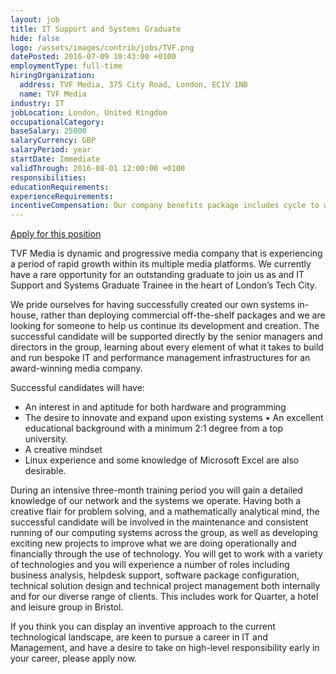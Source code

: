 ```yaml
---
layout: job
title: IT Support and Systems Graduate
hide: false
logo: /assets/images/contrib/jobs/TVF.png
datePosted: 2016-07-09 10:43:00 +0100
employmentType: full-time
hiringOrganization:
  address: TVF Media, 375 City Road, London, EC1V 1NB
  name: TVF Media
industry: IT
jobLocation: London, United Kingdom
occupationalCategory:
baseSalary: 25000
salaryCurrency: GBP
salaryPeriod: year
startDate: Immediate
validThrough: 2016-08-01 12:00:00 +0100
responsibilities:
educationRequirements:
experienceRequirements:
incentiveCompensation: Our company benefits package includes cycle to work, charity donation and childcare voucher schemes as well as contributory private healthcare insurance, free eye tests and monthly performance prizes (worth £300 each). To add fun to this package we also provide food and drink at our monthly company meeting and host company wide summer and winter parties.
---
```

[Apply for this position](http://www.tvf.co.uk/careers/apply-now?job=146)

TVF Media is dynamic and progressive media company that is experiencing a period of rapid growth within its multiple media platforms. We currently have a rare opportunity for an outstanding graduate to join us as and IT Support and Systems Graduate Trainee in the heart of London’s Tech City.

We pride ourselves for having successfully created our own systems in-house, rather than deploying commercial off-the-shelf packages and we are looking for someone to help us continue its development and creation. The successful candidate will be supported directly by the senior managers and directors in the group, learning about every element of what it takes to build and run bespoke IT and performance management infrastructures for an award-winning media company.

Successful candidates will have:

* An interest in and aptitude for both hardware and programming
* The desire to innovate and expand upon existing systems • An excellent educational background with a minimum 2:1 degree from a top university.
* A creative mindset
* Linux experience and some knowledge of Microsoft Excel are also desirable.

During an intensive three-month training period you will gain a detailed knowledge of our network and the systems we operate. Having both a creative flair for problem solving, and a mathematically analytical mind, the successful candidate will be involved in the maintenance and consistent running of our computing systems across the group, as well as developing exciting new projects to improve what we are doing operationally and financially through the use of technology. You will get to work with a variety of technologies and you will experience a number of roles including business analysis, helpdesk support, software package configuration, technical solution design and technical project management both internally and for our diverse range of clients. This includes work for Quarter, a hotel and leisure group in Bristol.

If you think you can display an inventive approach to the current technological landscape, are keen to pursue a career in IT and Management, and have a desire to take on high-level responsibility early in your career, please apply now.
